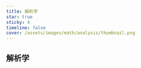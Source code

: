 ```yaml
---
title: 解析学
star: true
sticky: 4
timeline: false
cover: /assets/images/math/analysis/thumbnail.png
---
```


<!-- more -->

## 解析学

<div class="vp-card-container">

<VPCard
  title="ラグランジュの剰余項"
  desc="ラグランジュの剰余項の証明・導出"
  link="/posts/math/analysis/lagrange_remainder.md"
/>
</div>
